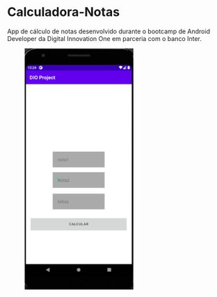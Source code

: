 # Calculadora-Notas
App de cálculo de notas desenvolvido durante o bootcamp de Android Developer da Digital Innovation One em parceria com o banco Inter.

<figure>
  <img src="dio-image-representation.png" width="250" />
</figure>
